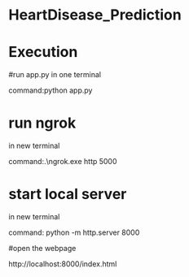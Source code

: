 # HeartDisease_Prediction

# Execution 

#run app.py in one terminal

command:python app.py

# run ngrok

in new terminal 

command:.\ngrok.exe http 5000

# start local server

in new terminal

command: python -m http.server 8000


#open the webpage

http://localhost:8000/index.html
